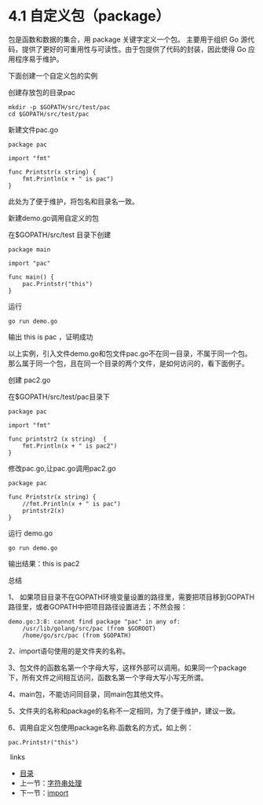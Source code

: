 # 4.1 自定义包（package）

包是函数和数据的集合，用 package 关键字定义一个包。
主要用于组织 Go 源代码，提供了更好的可重用性与可读性。由于包提供了代码的封装，因此使得 Go 应用程序易于维护。

下面创建一个自定义包的实例

创建存放包的目录pac

    mkdir -p $GOPATH/src/test/pac
    cd $GOPATH/src/test/pac

新建文件pac.go

    package pac
    
    import "fmt"
    
    func Printstr(x string) {
    	fmt.Println(x + " is pac")
    }

此处为了便于维护，将包名和目录名一致。

新建demo.go调用自定义的包

在$GOPATH/src/test 目录下创建

    package main
    
    import "pac"
    
    func main() {
    	pac.Printstr("this")
    }

运行

    go run demo.go

输出 this is pac ，证明成功

以上实例，引入文件demo.go和包文件pac.go不在同一目录，不属于同一个包。那么属于同一个包，且在同一个目录的两个文件，是如何访问的，看下面例子。

创建 pac2.go

在$GOPATH/src/test/pac目录下

    package pac
    
    import "fmt"
    
    func printstr2 (x string)  {
    	fmt.Println(x + " is pac2")
    }

修改pac.go,让pac.go调用pac2.go

    package pac
    
    func Printstr(x string) {
    	//fmt.Println(x + " is pac")
    	printstr2(x)
    }

运行 demo.go

    go run demo.go

输出结果：this is pac2

总结

 1、 如果项目目录不在GOPATH环境变量设置的路径里，需要把项目移到GOPATH路径里，或者GOPATH中把项目路径设置进去；不然会报：

    demo.go:3:8: cannot find package "pac" in any of:
    	/usr/lib/golang/src/pac (from $GOROOT)
    	/home/go/src/pac (from $GOPATH)

2、import语句使用的是文件夹的名称。

3、包文件的函数名第一个字母大写，这样外部可以调用。如果同一个package下，所有文件之间相互访问，函数名第一个字母大写小写无所谓。

4、main包，不能访问同目录，同main包其他文件。

5、文件夹的名称和package的名称不一定相同，为了便于维护，建议一致。

6、调用自定义包使用package名称.函数名的方式，如上例：

    pac.Printstr("this")


​    links

- [目录](https://github.com/guyan0319/golang_development_notes/blob/master/zh/preface.md)
- 上一节：[字符串处理](https://github.com/guyan0319/golang_development_notes/blob/master/zh/3.4.md)
- 下一节：[import](https://github.com/guyan0319/golang_development_notes/blob/master/zh/4.2.md)

